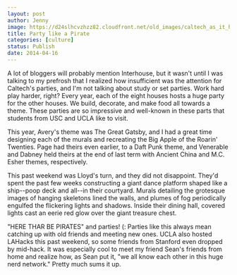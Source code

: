 ```yaml
---
layout: post
author: Jenny
image: https://d24slhcvzhzz82.cloudfront.net/old_images/caltech_as_it_happens/6a0105349b8251970b01a5119e359c970c.jpg
title: Party like a Pirate
categories: [culture]
status: Publish
date: 2014-04-16
---
```


A lot of bloggers will probably mention Interhouse, but it wasn't until I was talking to my prefrosh that I realized how insufficient was the attention for Caltech's parties, and I'm not talking about study or set parties. Work hard play harder, right?
Every year, each of the eight houses hosts a huge party for the other houses. We build, decorate, and make food all towards a theme. These parties are so impressive and well-known in these parts that students from USC and UCLA like to visit.

This year, Avery's theme was The Great Gatsby, and I had a great time designing each of the murals and recreating the Big Apple of the Roarin' Twenties. Page had theirs even earlier, to a Daft Punk theme, and Venerable and Dabney held theirs at the end of last term with Ancient China and M.C. Esher themes, respectively.

This past weekend was Lloyd's turn, and they did not disappoint. They'd spent the past few weeks constructing a giant dance platform shaped like a ship--poop deck and all--in their courtyard. Murals detailing the grotesque images of hanging skeletons lined the walls, and plumes of fog periodically engulfed the flickering lights and shadows. Inside their dining hall, covered lights cast an eerie red glow over the giant treasure chest.

"HERE THAR BE PIRATES" and parties! (:
Parties like this always mean catching up with old friends and meeting new ones. UCLA also hosted LAHacks this past weekend, so some friends from Stanford even dropped by mid-hack. It was especially cool to meet my friend Sean's friends from home and realize how, as Sean put it, "we all know each other in this huge nerd network." Pretty much sums it up.

